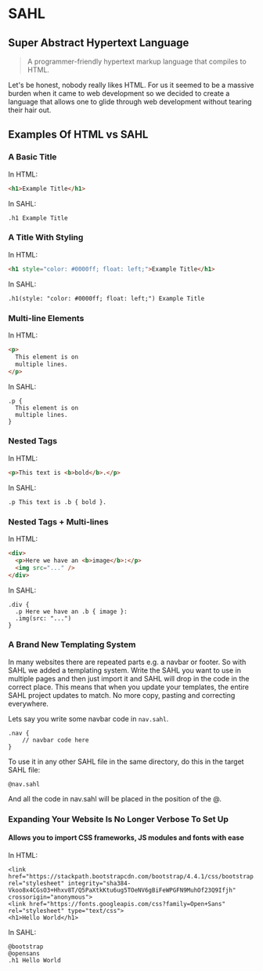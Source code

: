 # SAHL

## Super Abstract Hypertext Language

> A programmer-friendly hypertext markup language that compiles to HTML.

Let's be honest, nobody really likes HTML. For us it seemed to be a massive burden when it came to web development so we decided to create a language that allows one to glide through web development without tearing their hair out.

## Examples Of HTML vs SAHL

### A Basic Title
In HTML:
```HTML
<h1>Example Title</h1>
```
In SAHL:
```
.h1 Example Title
```

### A Title With Styling
In HTML:
```HTML
<h1 style="color: #0000ff; float: left;">Example Title</h1>
```
In SAHL:
```
.h1(style: "color: #0000ff; float: left;") Example Title
```

### Multi-line Elements
In HTML:
```HTML
<p>
  This element is on
  multiple lines.
</p>
```
In SAHL:
```
.p {
  This element is on
  multiple lines.
}
```

### Nested Tags
In HTML:
```HTML
<p>This text is <b>bold</b>.</p>
```
In SAHL:
```
.p This text is .b { bold }.
```

### Nested Tags + Multi-lines
In HTML:
```HTML
<div>
  <p>Here we have an <b>image</b>:</p>
  <img src="..." />
</div>
```
In SAHL:
```
.div {
  .p Here we have an .b { image }:
  .img(src: "...")
}
```

### A Brand New Templating System
In many websites there are repeated parts e.g. a navbar or footer. So with SAHL we added a templating system.
Write the SAHL you want to use in multiple pages and then just import it and SAHL will drop in the code in the correct place.
This means that when you update your templates, the entire SAHL project updates to match. No more copy, pasting and correcting everywhere.

Lets say you write some navbar code in `nav.sahl`.
```
.nav {
    // navbar code here
}
```
To use it in any other SAHL file in the same directory, do this in the target SAHL file:
```
@nav.sahl
```
And all the code in nav.sahl will be placed in the position of the @.

### Expanding Your Website Is No Longer Verbose To Set Up
#### Allows you to import CSS frameworks, JS modules and fonts with ease
In HTML:
```
<link href="https://stackpath.bootstrapcdn.com/bootstrap/4.4.1/css/bootstrap.min.css" rel="stylesheet" integrity="sha384-Vkoo8x4CGsO3+Hhxv8T/Q5PaXtkKtu6ug5TOeNV6gBiFeWPGFN9MuhOf23Q9Ifjh" crossorigin="anonymous">
<link href="https://fonts.googleapis.com/css?family=Open+Sans" rel="stylesheet" type="text/css">
<h1>Hello World</h1>
```
In SAHL:
```
@bootstrap
@opensans
.h1 Hello World
```
